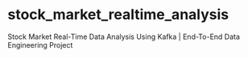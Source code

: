 # stock_market_realtime_analysis
 Stock Market Real-Time Data Analysis Using Kafka | End-To-End Data Engineering Project
